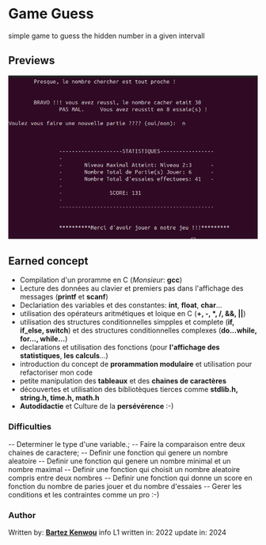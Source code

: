 # Game Guess

simple game to guess the hidden number in a given intervall  

## Previews

![preview_img](assets/preview_game_guess.png)

## Earned concept

- Compilation d'un proramme en C (*Monsieur*: **gcc**)
- Lecture des données au clavier et premiers pas dans l'affichage des messages (**printf** et **scanf**)
- Declariation des variables et des constantes: **int**, **float**, **char**...
- utilisation des opérateurs aritmétiques et loique en C (**+, -, *, /, &&, ||**)
- utilisation des structures conditionnelles simpples et complete (**if, if_else, switch**) et des structures conditionnelles complexes (**do...while, for..., while...**)
- declarations et utilisation des fonctions (pour **l'affichage des statistiques**, **les calculs**...)
- introduction du concept de **prorammation modulaire** et utilisation pour refactoriser mon code
- petite manipulation des **tableaux** et des **chaines de caractères**
- découvertes et utilisation des bibliotèques tierces comme **stdlib.h, string.h, time.h, math.h**
- **Autodidactie** et Culture de la **persévérence** :-)

### Difficulties

*--* Determiner le type d'une variable.;
*--* Faire la comparaison entre deux chaines de caractere;
*--* Definir une fonction qui genere un nombre aleatoire
*--* Definir une fonction qui genere un nombre minimal et un nombre maximal
*--* Definir une fonction qui choisit un nombre aleatoire compris entre deux nombres
*--* Definir une fonction qui donne un score en fonction du nombre de paries jouer et du nombre d'essaies
*--* Gerer les conditions et les contraintes comme un pro :-)

### Author

Written by: [**Bartez Kenwou**](https://github.com/01Barthez)
info L1
written in: 2022
update in: 2024
